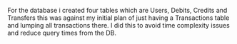 For the database i created four tables which are Users, Debits, Credits and Transfers this was against my initial plan of just having a Transactions table and lumping all transactions there. I did this to avoid time complexity issues and reduce query times from the DB.

